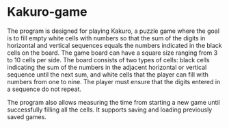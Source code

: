 # Kakuro-game
The program is designed for playing Kakuro, a puzzle game where the goal is to fill empty white cells with numbers so that the sum of the digits in horizontal and vertical sequences equals the numbers indicated in the black cells on the board. The game board can have a square size ranging from 3 to 10 cells per side. The board consists of two types of cells: black cells indicating the sum of the numbers in the adjacent horizontal or vertical sequence until the next sum, and white cells that the player can fill with numbers from one to nine. The player must ensure that the digits entered in a sequence do not repeat.

The program also allows measuring the time from starting a new game until successfully filling all the cells. It supports saving and loading previously saved games.
